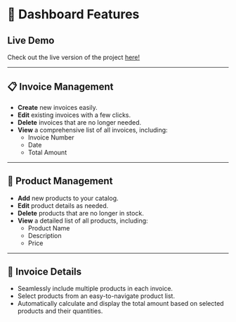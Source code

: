 # 🧾 Dashboard Features

## Live Demo
Check out the live version of the project [here!](http://hammad.wuaze.com/)

---

## 📋 Invoice Management
- **Create** new invoices easily.
- **Edit** existing invoices with a few clicks.
- **Delete** invoices that are no longer needed.
- **View** a comprehensive list of all invoices, including:
  - Invoice Number
  - Date
  - Total Amount

---

## 🛒 Product Management
- **Add** new products to your catalog.
- **Edit** product details as needed.
- **Delete** products that are no longer in stock.
- **View** a detailed list of all products, including:
  - Product Name
  - Description
  - Price

---

## 📄 Invoice Details
- Seamlessly include multiple products in each invoice.
- Select products from an easy-to-navigate product list.
- Automatically calculate and display the total amount based on selected products and their quantities.
